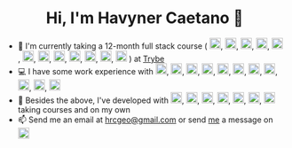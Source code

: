 <h1 align="center">Hi, I'm Havyner Caetano 👋</h1>

- :seedling: I'm currently taking a 12-month full stack course (
    <img src="https://konpa.github.io/devicon/devicon.git/icons/javascript/javascript-original.svg" alt="javascript" width="20" height="20"/>, 
    <img src="https://konpa.github.io/devicon/devicon.git/icons/html5/html5-original.svg" alt="html5" width="20" height="20"/>, 
    <img src="https://konpa.github.io/devicon/devicon.git/icons/css3/css3-original.svg" alt="css3" width="20" height="20"/>, 
    <img src="https://konpa.github.io/devicon/devicon.git/icons/react/react-original.svg" alt="react" width="20" height="20"/>, 
    <img src="https://konpa.github.io/devicon/devicon.git/icons/redux/redux-original.svg" alt="redux" width="20" height="20"/>, 
    <img src="https://konpa.github.io/devicon/devicon.git/icons/nodejs/nodejs-original.svg" alt="node" width="20" height="20"/>, 
    <img src="https://konpa.github.io/devicon/devicon.git/icons/express/express-original.svg" alt="express" width="20" height="20"/>, 
    <img src="https://konpa.github.io/devicon/devicon.git/icons/mongodb/mongodb-original.svg" alt="mongodb" width="20" height="20"/>, 
    <img src="https://konpa.github.io/devicon/devicon.git/icons/mysql/mysql-original.svg" alt="mysql" width="20" height="20"/>,
    <img src="https://konpa.github.io/devicon/devicon.git/icons/heroku/heroku-original.svg" alt="heroku" width="20" height="20"/>,
    <img src="https://konpa.github.io/devicon/devicon.git/icons/git/git-original.svg" alt="git" width="20" height="20"/>,
    <img src="https://konpa.github.io/devicon/devicon.git/icons/github/github-original.svg" alt="github" width="20" height="20"/>
  ) at <a href="https://www.betrybe.com">Trybe</a>
- :computer: I have some work experience with 
    <img src="https://konpa.github.io/devicon/devicon.git/icons/java/java-original.svg" alt="java" width="20" height="20"/>,
    <img src="https://javaetmoi.com/wp-content/uploads/2014/04/logo-hibernate.png" alt="hibernate" width="20" height="20"/>,
    <img src="https://i.stack.imgur.com/irUrQ.png" alt="spring" width="20" height="20"/>,
    <img src="https://konpa.github.io/devicon/devicon.git/icons/git/git-original.svg" alt="git" width="20" height="20"/>, 
    <img src="https://konpa.github.io/devicon/devicon.git/icons/javascript/javascript-original.svg" alt="javascript" width="20" height="20"/>, 
    <img src="https://konpa.github.io/devicon/devicon.git/icons/html5/html5-original.svg" alt="html5" width="20" height="20"/>, 
    <img src="https://konpa.github.io/devicon/devicon.git/icons/css3/css3-original.svg" alt="css3" width="20" height="20"/>, 
    <img src="https://konpa.github.io/devicon/devicon.git/icons/jquery/jquery-original.svg" alt="jquery" width="20" height="20"/>, 
    <img src="https://konpa.github.io/devicon/devicon.git/icons/oracle/oracle-original.svg" alt="oracle" width="20" height="20"/>, 
    <img src="https://upload.wikimedia.org/wikipedia/commons/9/93/Amazon_Web_Services_Logo.svg" alt="aws" width="20" height="20"/>,
    <img src="https://konpa.github.io/devicon/devicon.git/icons/windows8/windows8-original.svg" alt="windows" width="20" height="20"/>
- :muscle: Besides the above, I've developed with 
    <img src="https://konpa.github.io/devicon/devicon.git/icons/react/react-original.svg" alt="react" width="20" height="20"/>, 
    <img src="https://konpa.github.io/devicon/devicon.git/icons/docker/docker-original.svg" alt="docker" width="20" height="20"/>, 
    <img src="https://konpa.github.io/devicon/devicon.git/icons/mongodb/mongodb-original.svg" alt="mongodb" width="20" height="20"/>, 
    <img src="https://konpa.github.io/devicon/devicon.git/icons/android/android-original.svg" alt="android" width="20" height="20"/>, 
    <img src="https://konpa.github.io/devicon/devicon.git/icons/postgresql/postgresql-original.svg" alt="postgresql" width="20" height="20"/>, 
    <img src="https://konpa.github.io/devicon/devicon.git/icons/mysql/mysql-original.svg" alt="mysql" width="20" height="20"/>,
        <img src="https://konpa.github.io/devicon/devicon.git/icons/ubuntu/ubuntu-plain.svg" alt="ubuntu" width="20" height="20"/> 
  taking courses and on my own
- :mailbox: Send me an email at hrcgeo@gmail.com or send <a href="https://www.linkedin.com/in/havyner-caetano-8ba812123">me</a> a message on <img src="https://konpa.github.io/devicon/devicon.git/icons/linkedin/linkedin-original.svg" alt="linkedin" width="20" height="20"/>



